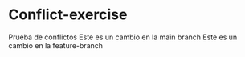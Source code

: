 # Conflict-exercise
Prueba de conflictos
Este es un cambio en la main branch
Este es un cambio en la feature-branch

